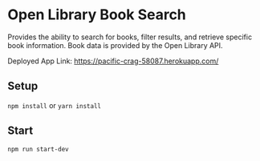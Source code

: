 # Open Library Book Search

Provides the ability to search for books, filter results, and retrieve specific book information. Book data is provided by the Open Library API.

Deployed App Link: https://pacific-crag-58087.herokuapp.com/

## Setup

`npm install` or `yarn install`

## Start

`npm run start-dev`
